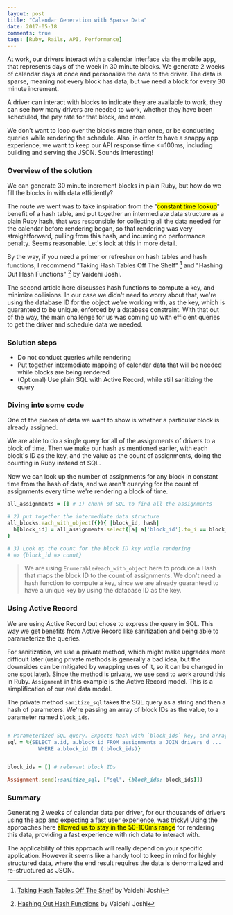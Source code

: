 ```yaml
---
layout: post
title: "Calendar Generation with Sparse Data"
date: 2017-05-18
comments: true
tags: [Ruby, Rails, API, Performance]
---
```


At work, our drivers interact with a calendar interface via the mobile app, that represents days of the week in 30 minute blocks. We generate 2 weeks of calendar days at once and personalize the data to the driver. The data is sparse, meaning not every block has data, but we need a block for every 30 minute increment.

A driver can interact with blocks to indicate they are available to work, they can see how many drivers are needed to work, whether they have been scheduled, the pay rate for that block, and more.

We don't want to loop over the blocks more than once, or be conducting queries while rendering the schedule. Also, in order to have a snappy app experience, we want to keep our API response time <=100ms, including building and serving the JSON. Sounds interesting!

### Overview of the solution

We can generate 30 minute increment blocks in plain Ruby, but how do we fill the blocks in with data efficiently?

The route we went was to take inspiration from the "<mark>constant time lookup</mark>" benefit of a hash table, and put together an intermediate data structure as a plain Ruby hash, that was responsible for collecting all the data needed for the calendar before rendering began, so that rendering was very straightforward, pulling from this hash, and incurring no performance penalty. Seems reasonable. Let's look at this in more detail.

By the way, if you need a primer or refresher on hash tables and hash functions, I recommend "Taking Hash Tables Off The Shelf" [^ht1] and "Hashing Out Hash Functions" [^ht2] by Vaidehi Joshi.

The second article here discusses hash functions to compute a key, and minimize collisions. In our case we didn't need to worry about that, we're using the database ID for the object we're working with, as the key, which is guaranteed to be unique, enforced by a database constraint. With that out of the way, the main challenge for us was coming up with efficient queries to get the driver and schedule data we needed.

### Solution steps

 * Do not conduct queries while rendering
 * Put together intermediate mapping of calendar data that will be needed while blocks are being rendered
 * (Optional) Use plain SQL with Active Record, while still sanitizing the query

### Diving into some code

One of the pieces of data we want to show is whether a particular block is already assigned.

We are able to do a single query for all of the assignments of drivers to a block of time. Then we make our hash as mentioned earlier, with each block's ID as the key, and the value as the count of assignments, doing the counting in Ruby instead of SQL.

Now we can look up the number of assignments for any block in constant time from the hash of data, and we aren't querying for the count of assignments every time we're rendering a block of time.

```ruby
all_assignments = [] # 1) chunk of SQL to find all the assignments

# 2) put together the intermediate data structure
all_blocks.each_with_object({}){ |block_id, hash|
  h[block_id] = all_assignments.select{|a| a['block_id'].to_i == block_id}.size.to_i
}

# 3) Look up the count for the block ID key while rendering
# => {block_id => count}
```

> We are using `Enumerable#each_with_object` here to produce a Hash that maps the block ID to the count of assignments. We don't need a hash function to compute a key, since we are already guaranteed to have a unique key by using the database ID as the key.

### Using Active Record

We are using Active Record but chose to express the query in SQL. This way we get benefits from Active Record like sanitization and being able to parameterize the queries.

For sanitization, we use a private method, which might make upgrades more difficult later (using private methods is generally a bad idea, but the downsides can be mitigated by wrapping uses of it, so it can be changed in one spot later). Since the method is private, we use `send` to work around this in Ruby. `Assignment` in this example is the Active Record model. This is a simplification of our real data model.

The private method `sanitize_sql` takes the SQL query as a string and then a hash of parameters. We're passing an array of block IDs as the value, to a parameter named `block_ids`.

```ruby

# Parameterized SQL query. Expects hash with `block_ids` key, and array of block ID values
sql = %{SELECT a.id, a.block_id FROM assignments a JOIN drivers d ...
          WHERE a.block_id IN (:block_ids)}


block_ids = [] # relevant block IDs
```

```ruby
Assignment.send(:sanitize_sql, ["sql", {block_ids: block_ids}])
```

### Summary

Generating 2 weeks of calendar data per driver, for our thousands of drivers using the app and expecting a fast user experience, was tricky! Using the approaches here <mark>allowed us to stay in the 50-100ms range</mark> for rendering this data, providing a fast experience with rich data to interact with.

The applicability of this approach will really depend on your specific application. However it seems like a handy tool to keep in mind for highly structured data, where the end result requires the data is denormalized and re-structured as JSON.


[^ht1]: [Taking Hash Tables Off The Shelf](https://dev.to/vaidehijoshi/taking-hash-tables-off-the-shelf) by Vaidehi Joshi

[^ht2]: [Hashing Out Hash Functions](https://dev.to/vaidehijoshi/hashing-out-hash-functions) by Vaidehi Joshi
